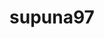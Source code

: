 ---
title: supuna97
github: https://github.com/supuna97
mode: dark
transition: 3s
archetype:
- Little Bit of Everything
- Animation
- Dynamic
- Badges | Tags | Icons
---